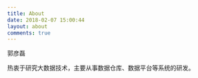 ```yaml
---
title: About
date: 2018-02-07 15:00:44
layout: about
comments: true
---
```


郭彦磊

热衷于研究大数据技术，主要从事数据仓库、数据平台等系统的研发。